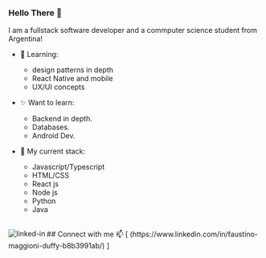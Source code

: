 ### Hello There 👋
I am a fullstack software developer and a commputer science student from Argentina! 

- 🌱 Learning: 
   * design patterns in depth
   * React Native and mobile
   * UX/UI concepts
  
- ✨ Want to learn:
  * Backend in depth.
  * Databases.
  * Android Dev.
   
- 🔭 My current stack:
  * Javascript/Typescript
  * HTML/CSS
  * React js
  * Node js
  * Python
  * Java
  

<br>
## Connect with me 📫
[<img align="left" alt="linked-in" src="https://img.shields.io/badge/linkedin-%230077B5.svg?&style=for-the-badge&logo=linkedin&logoColor=white">
(https://www.linkedin.com/in/faustino-maggioni-duffy-b8b3991ab/) </img>]
<br>
<br>


<!--
**FaustMaggioni/FaustMaggioni** is a ✨ _special_ ✨ repository because its `README.md` (this file) appears on your GitHub profile.

Here are some ideas to get you started:

- 🔭 I’m currently working on ...
- 🌱 I’m currently learning ...
- 👯 I’m looking to collaborate on ...
- 🤔 I’m looking for help with ...
- 💬 Ask me about ...
- 📫 How to reach me: ...
- 😄 Pronouns: ...
- ⚡ Fun fact: ...
-->

